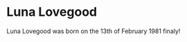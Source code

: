 <!DOCTYPE html>
<html>
<body>
<h1>Luna Lovegood</h1>
Luna Lovegood was born on the 13th of February 1981 finaly!
</body>
</html>
